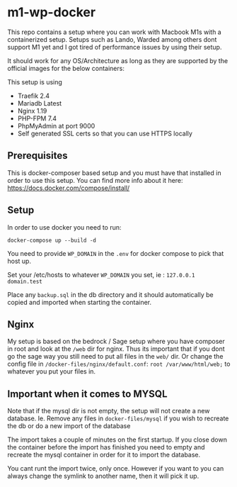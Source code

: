 # m1-wp-docker
This repo contains a setup where you can work with Macbook M1s with a containerized setup. Setups such as Lando, Warded among others dont support M1 yet and I got tired of performance issues by using their setup.

It should work for any OS/Architecture as long as they are supported by the official images for the below containers:

This setup is using
- Traefik 2.4
- Mariadb Latest
- Nginx 1.19
- PHP-FPM 7.4
- PhpMyAdmin at port 9000
- Self generated SSL certs so that you can use HTTPS locally

## Prerequisites
This is docker-composer based setup and you must have that installed in order to use this setup. You can find more info about it here: https://docs.docker.com/compose/install/

## Setup
In order to use docker you need to run:

`docker-compose up --build -d`

You need to provide `WP_DOMAIN` in the `.env` for docker compose to pick that host up.

Set your /etc/hosts to whatever `WP_DOMAIN` you set, ie : `127.0.0.1 domain.test`

Place any `backup.sql` in the db directory and it should automatically be copied and imported when starting the container.

## Nginx
My setup is based on the bedrock / Sage setup where you have composer in root and look at the `/web` dir for nginx. Thus its important that if you dont go the sage way you still need to put all files in the `web/` dir. Or change the config file in `/docker-files/nginx/default.conf`: `root /var/www/html/web;` to whatever you put your files in.

## Important when it comes to MYSQL
Note that if the mysql dir is not empty, the setup will not create a new database. Ie. Remove any files in `docker-files/mysql` if you wish to recreate the db or do a new import of the database

The import takes a couple of minutes on the first startup. If you close down the container before the import has finished you need to empty and recreate the mysql container in order for it to import the database.

You cant runt the import twice, only once. However if you want to you can always change the symlink to another name, then it will pick it up.
